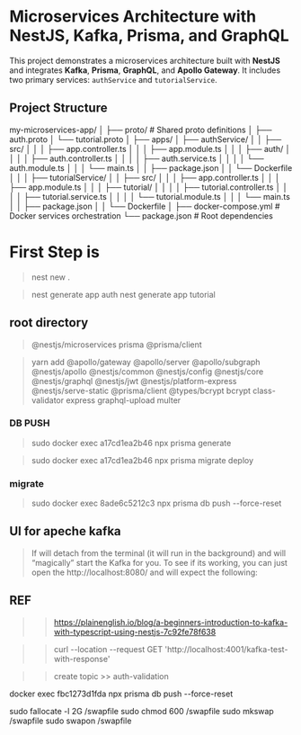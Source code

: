# Microservices Architecture with NestJS, Kafka, Prisma, and GraphQL

This project demonstrates a microservices architecture built with **NestJS** and integrates **Kafka**, **Prisma**, **GraphQL**, and **Apollo Gateway**. It includes two primary services: `authService` and `tutorialService`.

## Project Structure

my-microservices-app/
│
├── proto/ # Shared proto definitions
│ ├── auth.proto
│ └── tutorial.proto
│
├── apps/
│ ├── authService/
│ │ ├── src/
│ │ │ ├── app.controller.ts
│ │ │ ├── app.module.ts
│ │ │ ├── auth/
│ │ │ │ ├── auth.controller.ts
│ │ │ │ ├── auth.service.ts
│ │ │ │ └── auth.module.ts
│ │ │ └── main.ts
│ │ ├── package.json
│ │ └── Dockerfile
│ │
│ ├── tutorialService/
│ │ ├── src/
│ │ │ ├── app.controller.ts
│ │ │ ├── app.module.ts
│ │ │ ├── tutorial/
│ │ │ │ ├── tutorial.controller.ts
│ │ │ │ ├── tutorial.service.ts
│ │ │ │ └── tutorial.module.ts
│ │ │ └── main.ts
│ │ ├── package.json
│ │ └── Dockerfile
│
├── docker-compose.yml # Docker services orchestration
└── package.json # Root dependencies

# First Step is

> nest new .

> nest generate app auth
> nest generate app tutorial

## root directory

> @nestjs/microservices prisma @prisma/client

> yarn add @apollo/gateway @apollo/server @apollo/subgraph @nestjs/apollo @nestjs/common @nestjs/config @nestjs/core @nestjs/graphql @nestjs/jwt @nestjs/platform-express @nestjs/serve-static @prisma/client @types/bcrypt bcrypt class-validator express graphql-upload multer

### DB PUSH

> sudo docker exec a17cd1ea2b46 npx prisma generate

> sudo docker exec a17cd1ea2b46 npx prisma migrate deploy

### migrate

> sudo docker exec 8ade6c5212c3 npx prisma db push --force-reset

## UI for apeche kafka

> If will detach from the terminal (it will run in the background) and will “magically” start the Kafka for you. To see if its working, you can just open the http://localhost:8080/ and will expect the following:

## REF

> > https://plainenglish.io/blog/a-beginners-introduction-to-kafka-with-typescript-using-nestjs-7c92fe78f638

> > curl --location --request GET 'http://localhost:4001/kafka-test-with-response'

> > create topic >> auth-validation

docker exec fbc1273d1fda npx prisma db push --force-reset

<!-- Add SWAP MEMORY -->

sudo fallocate -l 2G /swapfile
sudo chmod 600 /swapfile
sudo mkswap /swapfile
sudo swapon /swapfile
